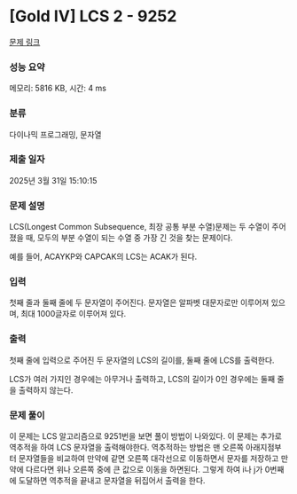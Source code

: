 # [Gold IV] LCS 2 - 9252 

[문제 링크](https://www.acmicpc.net/problem/9252) 

### 성능 요약

메모리: 5816 KB, 시간: 4 ms

### 분류

다이나믹 프로그래밍, 문자열

### 제출 일자

2025년 3월 31일 15:10:15

### 문제 설명

<p>LCS(Longest Common Subsequence, 최장 공통 부분 수열)문제는 두 수열이 주어졌을 때, 모두의 부분 수열이 되는 수열 중 가장 긴 것을 찾는 문제이다.</p>

<p>예를 들어, ACAYKP와 CAPCAK의 LCS는 ACAK가 된다.</p>

### 입력 

 <p>첫째 줄과 둘째 줄에 두 문자열이 주어진다. 문자열은 알파벳 대문자로만 이루어져 있으며, 최대 1000글자로 이루어져 있다.</p>

### 출력 

 <p>첫째 줄에 입력으로 주어진 두 문자열의 LCS의 길이를, 둘째 줄에 LCS를 출력한다.</p>

<p>LCS가 여러 가지인 경우에는 아무거나 출력하고, LCS의 길이가 0인 경우에는 둘째 줄을 출력하지 않는다.</p>

### 문제 풀이

 <p>이 문제는 LCS 알고리즘으로 9251번을 보면 풀이 방법이 나와있다. 이 문제는 추가로 역추적을 하여 LCS 문자열을 출력해야한다. 역추적하는 방법은 맨 오른쪽 아래지점부터 문자열들을 비교하여 만약에 같면 오른쪽 대각선으로 이동하면서 문자를 저장하고 만약에 다르다면 위나 오른쪽 중에 큰 값으로 이동을 하면된다. 그렇게 하여 i나 j가 0번째에 도달하면 역추적을 끝내고 문자열을 뒤집어서 출력을 한다.</p>
